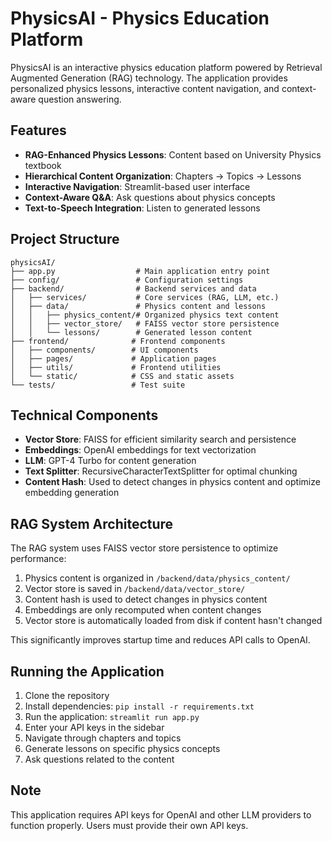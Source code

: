 # PhysicsAI - Physics Education Platform

PhysicsAI is an interactive physics education platform powered by Retrieval Augmented Generation (RAG) technology. The application provides personalized physics lessons, interactive content navigation, and context-aware question answering.

## Features

- **RAG-Enhanced Physics Lessons**: Content based on University Physics textbook
- **Hierarchical Content Organization**: Chapters → Topics → Lessons
- **Interactive Navigation**: Streamlit-based user interface
- **Context-Aware Q&A**: Ask questions about physics concepts
- **Text-to-Speech Integration**: Listen to generated lessons

## Project Structure

```
physicsAI/
├── app.py                  # Main application entry point
├── config/                 # Configuration settings
├── backend/                # Backend services and data
│   ├── services/           # Core services (RAG, LLM, etc.)
│   ├── data/               # Physics content and lessons
│   │   ├── physics_content/# Organized physics text content
│   │   ├── vector_store/   # FAISS vector store persistence
│   │   └── lessons/        # Generated lesson content
├── frontend/              # Frontend components
│   ├── components/        # UI components
│   ├── pages/             # Application pages
│   ├── utils/             # Frontend utilities
│   └── static/            # CSS and static assets
└── tests/                 # Test suite
```

## Technical Components

- **Vector Store**: FAISS for efficient similarity search and persistence
- **Embeddings**: OpenAI embeddings for text vectorization
- **LLM**: GPT-4 Turbo for content generation
- **Text Splitter**: RecursiveCharacterTextSplitter for optimal chunking
- **Content Hash**: Used to detect changes in physics content and optimize embedding generation

## RAG System Architecture

The RAG system uses FAISS vector store persistence to optimize performance:

1. Physics content is organized in `/backend/data/physics_content/`
2. Vector store is saved in `/backend/data/vector_store/`
3. Content hash is used to detect changes in physics content
4. Embeddings are only recomputed when content changes
5. Vector store is automatically loaded from disk if content hasn't changed

This significantly improves startup time and reduces API calls to OpenAI.

## Running the Application

1. Clone the repository
2. Install dependencies: `pip install -r requirements.txt`
3. Run the application: `streamlit run app.py`
4. Enter your API keys in the sidebar
5. Navigate through chapters and topics
6. Generate lessons on specific physics concepts
7. Ask questions related to the content

## Note

This application requires API keys for OpenAI and other LLM providers to function properly. Users must provide their own API keys.
